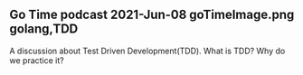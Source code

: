 Go Time podcast 
2021-Jun-08
goTimeImage.png
golang,TDD
-----
A discussion about Test Driven Development(TDD). What is TDD? Why do we practice it?